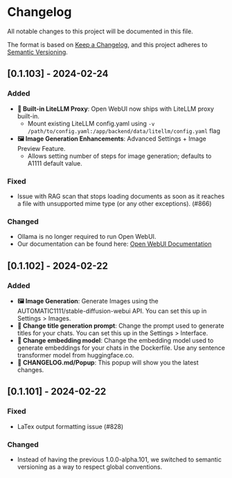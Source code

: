 # Changelog

All notable changes to this project will be documented in this file.

The format is based on [Keep a Changelog](https://keepachangelog.com/en/1.1.0/),
and this project adheres to [Semantic Versioning](https://semver.org/spec/v2.0.0.html).

## [0.1.103] - 2024-02-24

### Added

- **🔗 Built-in LiteLLM Proxy**: Open WebUI now ships with LiteLLM proxy built-in.
  - Mount existing LiteLLM config.yaml using `-v /path/to/config.yaml:/app/backend/data/litellm/config.yaml` flag
- **🖼️ Image Generation Enhancements**: Advanced Settings + Image Preview Feature.
  - Allows setting number of steps for image generation; defaults to A1111 default value.

### Fixed

- Issue with RAG scan that stops loading documents as soon as it reaches a file with unsupported mime type (or any other exceptions). (#866)

### Changed

- Ollama is no longer required to run Open WebUI.
- Our documentation can be found here: [Open WebUI Documentation](https://docs.openwebui.com/)

## [0.1.102] - 2024-02-22

### Added

- **🖼️ Image Generation**: Generate Images using the AUTOMATIC1111/stable-diffusion-webui API. You can set this up in Settings > Images.
- **📝 Change title generation prompt**: Change the prompt used to generate titles for your chats. You can set this up in the Settings > Interface.
- **🤖 Change embedding model**: Change the embedding model used to generate embeddings for your chats in the Dockerfile. Use any sentence transformer model from huggingface.co.
- **📢 CHANGELOG.md/Popup**: This popup will show you the latest changes.

## [0.1.101] - 2024-02-22

### Fixed

- LaTex output formatting issue (#828)

### Changed

- Instead of having the previous 1.0.0-alpha.101, we switched to semantic versioning as a way to respect global conventions.

